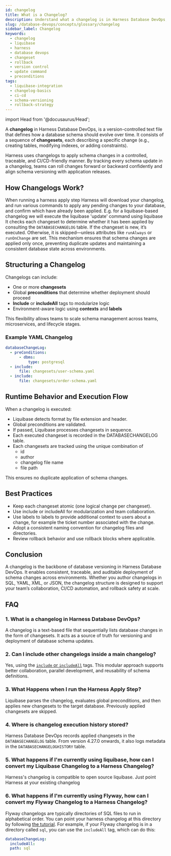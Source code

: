```yaml
---
id: changelog
title: What is a Changelog?
description: Understand what a changelog is in Harness Database DevOps, how it works with Liquibase, and how to structure it effectively for CI/CD, version control, and rollback automation.
slug: /database-devops/concepts/glossary/changelog
sidebar_label: Changelog
keywords: 
  - changelog
  - liquibase
  - harness
  - database devops
  - changeset
  - rollback
  - version control
  - update command
  - preconditions
tags:
  - liquibase-integration
  - changelog-basics
  - ci-cd
  - schema-versioning
  - rollback-strategy
---
```


import Head from '@docusaurus/Head';

<Head>
  <meta name="title" content="Understanding Changelogs in Harness Database DevOps" data-rh="title"/>
  <meta
    name="description"
    content="Understand what a changelog is in Harness Database DevOps, how it works with Liquibase, and how to structure it effectively for CI/CD, version control, and rollback automation."
  />
  <script type="application/ld+json">
    {`
      {
        "@context": "https://schema.org",
        "@type": "FAQPage",
        "mainEntity": [
          {
            "@type": "Question",
            "name": "What is a changelog in Liquibase?",
            "acceptedAnswer": {
              "@type": "Answer",
              "text": "A changelog is a text-based file that sequentially lists database changes in the form of changesets. It acts as a source of truth for versioning and deployment of database schema updates."
            }
          },
          {
            "@type": "Question",
            "name": "What formats can I use for Liquibase changelogs?",
            "acceptedAnswer": {
              "@type": "Answer",
              "text": "Liquibase changelogs can be written in SQL, XML, YAML, or JSON. Liquibase Pro users can also use formatted MongoDB syntax."
            }
          },
          {
            "@type": "Question",
            "name": "Can I include other changelogs inside a main changelog?",
            "acceptedAnswer": {
              "@type": "Answer",
              "text": "Yes, using the include or includeAll tags. This modular approach supports better collaboration, parallel development, and reusability of schema definitions."
            }
          },
          {
            "@type": "Question",
            "name": "What happens when I run the Liquibase update command?",
            "acceptedAnswer": {
              "@type": "Answer",
              "text": "Liquibase parses the changelog, evaluates global preconditions, and then applies new changesets to the target database. Previously applied changesets are skipped."
            }
          },
          {
            "@type": "Question",
            "name": "Where is changelog execution history stored?",
            "acceptedAnswer": {
              "@type": "Answer",
              "text": "Liquibase records applied changesets in the DATABASECHANGELOG table. From version 4.27.0 onwards, it also logs metadata in the DATABASECHANGELOGHISTORY table."
            }
          }
        ]
      }
    `}
  </script>
</Head>

A **changelog** in Harness Database DevOps, is a version-controlled text file that defines how a database schema should evolve over time. It consists of a sequence of **changesets**, each describing a specific change (e.g., creating tables, modifying indexes, or adding constraints).

Harness uses changelogs to apply schema changes in a controlled, traceable, and CI/CD-friendly manner. By tracking every schema update in a changelog, teams can roll changes forward or backward confidently and align schema versioning with application releases.

## How Changelogs Work?

When running a harness apply step Harness will download your changelog, and run various commands to apply any pending changes to your database, and confirm which have already been applied. E.g. for a liquibase-based changelog we will execute the liquibase 'update' command using liquibase It checks each changeset to determine whether it has been applied by consulting the `DATABASECHANGELOG` table. If the changeset is new, it’s executed. Otherwise, it is skipped—unless attributes like `runAlways` or `runOnChange` are set. This mechanism ensures that schema changes are applied only once, preventing duplicate updates and maintaining a consistent database state across environments.

## Structuring a Changelog

Changelogs can include:

- One or more **changesets**
- Global **preconditions** that determine whether deployment should proceed
- **Include** or **includeAll** tags to modularize logic
- Environment-aware logic using **contexts** and **labels**

This flexibility allows teams to scale schema management across teams, microservices, and lifecycle stages.

### Example YAML Changelog

```yaml
databaseChangeLog:
  - preConditions:
      - dbms:
          type: postgresql
  - include:
      file: changesets/user-schema.yaml
  - include:
      file: changesets/order-schema.yaml
```

## Runtime Behavior and Execution Flow

When a changelog is executed:

- Liquibase detects format by file extension and header.
- Global preconditions are validated.
- If passed, Liquibase processes changesets in sequence.
- Each executed changeset is recorded in the DATABASECHANGELOG table.
- Each changesets are tracked using the unique combination of
  - id
  - author
  - changelog file name
  - file path

This ensures no duplicate application of schema changes.

## Best Practices

- Keep each changeset atomic (one logical change per changeset).
- Use include or includeAll for modularization and team collaboration.
- Use labels to labels to provide additional context to users about a change, for example the ticket number associated with the change.
- Adopt a consistent naming convention for changelog files and directories.
- Review rollback behavior and use rollback blocks where applicable.

## Conclusion

A changelog is the backbone of database versioning in Harness Database DevOps. It enables consistent, traceable, and auditable deployment of schema changes across environments. Whether you author changelogs in SQL, YAML, XML, or JSON, the changelog structure is designed to support your team’s collaboration, CI/CD automation, and rollback safety at scale.

## FAQ

### 1. What is a changelog in Harness Database DevOps?
A changelog is a text-based file that sequentially lists database changes in the form of changesets. It acts as a source of truth for versioning and deployment of database schema updates.

### 2. Can I include other changelogs inside a main changelog?
Yes, using the [`include` or `includeAll`](https://developer.harness.io/docs/database-devops/concepts-and-features/understanding-changelog-directories/organizing-sql-files#include-and-includeall-tags) tags. This modular approach supports better collaboration, parallel development, and reusability of schema definitions.

### 3. What Happens when I run the Harness Apply Step?
Liquibase parses the changelog, evaluates global preconditions, and then applies new changesets to the target database. Previously applied changesets are skipped.

### 4. Where is changelog execution history stored?
Harness Database DevOps records applied changesets in the `DATABASECHANGELOG` table. From version 4.27.0 onwards, it also logs metadata in the `DATABASECHANGELOGHISTORY` table.

### 5. What happens if I'm currently using liquibase, how can I convert my Liquibase Changelog to a Harness Changelog?

Harness's changelog is compatible to open source liquibase. Just point Harness at your existing changelog

### 6. What happens if I'm currently using Flyway, how can I convert my Flyway Changelog to a Harness Changelog?

Flyway changelogs are typically directories of SQL files to run in alphabetical order. You can point your harness changelog at this directory by following [the tutorial](https://developer.harness.io/docs/database-devops/get-started/build-a-changelog). For example, if your Flyway changelog is in a directory called `sql`, you can use the `includeAll` tag, which can do this:

```yaml
databaseChangeLog:
  includeAll:
  path: sql
```